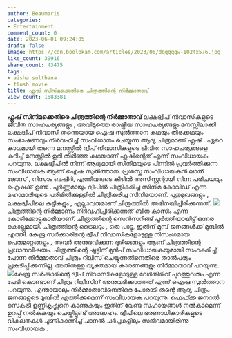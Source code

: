 ```yaml
---
author: Beaumaris
categories:
- Entertainment
comment_count: 0
date: 2023-06-01 09:24:05
draft: false
image: https://cdn.boolokam.com/articles/2023/06/dqqqqqw-1024x576.jpg
like_count: 39916
share_count: 43475
tags:
- aisha sulthana
- flush movie
title: ഫ്ലഷ് സിനിമക്കെതിരെ ചിത്രത്തിന്റെ നിർമ്മാതാവ്
view_count: 1683381
---
```


**ഫ്ലഷ് സിനിമക്കെതിരെ ചിത്രത്തിന്റെ നിർമ്മാതാവ്** ലക്ഷദ്വീപ് നിവാസികളുടെ ജീവിത സാഹചര്യങ്ങളും , അവിടുത്തെ രാഷ്ട്രീയ സാഹചര്യങ്ങളും മനസ്സിലാക്കി ലക്ഷദ്വീപ് നിവാസി തന്നെയായ ഐഷ സുൽത്താന കഥയും തിരക്കഥയും സംഭാഷണവും നിർവഹിച്ച് സംവിധാനം ചെയ്യുന്ന ആദ്യ ചിത്രമാണ് ഫ്ലഷ് . ഏറെ കാലമായി തന്നെ മനസ്സിൽ ദ്വീപ് നിവാസികളുടെ ജീവിത സാഹചര്യങ്ങളെ കുറിച്ച് മനസ്സിൽ ഉരി തിരിഞ്ഞ കഥയാണ് ഫ്ലഷിന്റെത് എന്ന് സംവിധായക പറയുന്നു. [](https://cdn.boolokam.com/articles/2023/06/dqqqww.jpg)ലക്ഷദ്വീപിൽ നിന്ന് ആദ്യമായി സിനിമയുടെ പിന്നിൽ പ്രവർത്തിക്കുന്ന സംവിധായക ആണ് ഐഷ സുൽത്താന. പ്രശസ്ത സംവിധായകൻ ലാൽ ജോസ് , നിസാം ബഷീർ, എന്നിവരുടെ കീഴിൽ അസിസ്റ്റന്റായി നിന്ന പരിചയവും ഐഷക്ക് ഉണ്ട് . പൂർണ്ണമായും ദ്വീപിൽ ചിത്രികരിച്ച സിനിമ കോവിഡ് എന്ന മഹാമാരിയുടെ പരിമിതിക്കുള്ളിൽ ചിത്രീകരിച്ച സിനിമയാണ്. പുതുമുഖങ്ങളും , ലക്ഷദ്വീപിലെ കുട്ടികളും , എല്ലാവരുമാണ് ചിത്രത്തിൽ അഭിനയിച്ചിരിക്കുന്നത്. [![](https://cdn.boolokam.com/articles/2023/06/dqqqqqw-1024x576.jpg)](https://cdn.boolokam.com/articles/2023/06/dqqqqqw.jpg)ചിത്രത്തിന്റെ നിർമ്മാണം നിർവഹിച്ചിരിക്കുന്നത് ബീന കാസിം എന്ന കോഴിക്കോട്ടുകാരിയാണ്. ചിത്രത്തിന്റെ സെൻസറിങ്ങ് പൂർത്തിയായിട്ട് ഒന്നര കൊല്ലമായി. ചിത്രത്തിന്റെ ട്രൈലറും , ഒരു പാട്ടു, ഇതിന് മുമ്പ് ജനങ്ങൾക്ക് മുമ്പിൽ എത്തി. കേന്ദ്ര സർക്കാരിന്റെ ദ്വീപ് നിവാസികളോടുള്ള നിസംഗമായ പെരുമാറ്റങ്ങളും , അവർ അനുഭവിക്കുന്ന ദുരിധങ്ങളും ആണ് ചിത്രത്തിന്റെ പ്രധാനവിഷയം. ചിത്രത്തിന്റെ ഷൂട്ടിന് മുൻപ് സംവിധായകയുമായി സഹകരിച്ച് പോന്ന നിർമ്മാതാവ് ചിത്രം റിലീസ് ചെയ്യുന്നതിനെതിരെ താൽപര്യം പ്രകടിപ്പിക്കുന്നില്ല. അതിനുള്ള വ്യക്തമായ കാരണങ്ങളും നിർമ്മാതാവ് പറയുന്നു. [![](https://cdn.boolokam.com/articles/2023/06/dqqqwwwww.jpg)](https://cdn.boolokam.com/articles/2023/06/dqqqwwwww.jpg)കേന്ദ്ര സർക്കാരിന്റെ ദ്വീപ് നിവാസികളോടുള്ള വേർതിരിവ് പുറത്തുവരും എന്ന പേടി കൊണ്ടാണ് ചിത്രം റിലീസിന് അനുവദിക്കാത്തത് എന്ന് ഐഷ സുൽത്താന പറയുന്നു. എന്തായാലും നിർമ്മാതാവിനെതിരെ പോരാടി തന്റെ ആദ്യ ചിത്രം ജനങ്ങളുടെ മുമ്പിൽ എത്തിക്കുമെന്ന് സംവിധായക പറയുന്നു. ഫെഫ്ക്ക ജനറൽ സെകട്രി ഉണ്ണികൃഷ്ണനെ കാണുകയും ഇതിന് വേണ്ട സഹായങ്ങൾ നൽകാമെന്ന് ഉറപ്പ് നൽകുകയും ചെയ്തിട്ടുണ്ട് അദ്ധേഹം. ദ്വീപിലെ ഭരണാധികാരികളുടെ വികലതകൾ ചൂണ്ടികാണിച്ച് ചാനൽ ചർച്ചകളിലും സജീവമായിരിന്നു സംവിധായക .